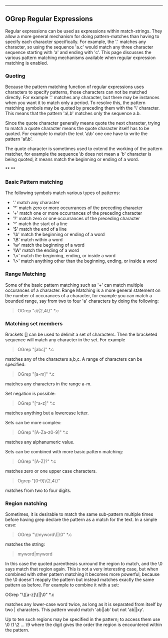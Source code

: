 ****


## OGrep Regular Expressions

 Regular expressions can be used as expressions within match-strings.  They allow a more general mechanism for doing pattern-matches than having to specify each character specifically.  For example, the '.' matches any character, so using the sequence 'a.c' would match any three character sequence starting with 'a' and ending with 'c'.  This page discusses the various pattern matching mechanisms available when regular expression matching is enabled.


### Quoting

 
 Because the pattern matching function of regular expressions uses characters to specify patterns, those characters can not be matched directly.  For example '.' matches any character, but there may be instances when you want it to match only a period.  To resolve this, the pattern matching symbols may be quoted by preceding them with the '\\' character.  This means that the pattern 'a\\.b' matches only the sequence a.b.
 
 Since the quote character generally means quote the next character, trying to match a quote character means the quote character itself has to be quoted.  For example to match the text 'a\\b' one one have to write the pattern 'a\\\\b'.
 
 The quote character is sometimes used to extend the working of the pattern matcher, for example the sequence \\b does not mean a 'b' character is being quoted, it means match the beginning or ending of a word.
 
 **
 **


### Basic Pattern matching

 The following symbols match various types of patterns:
 
* '.'  match any character
* '\*' match zero or more occurrances of the preceding character
* '+' match one or more occurrances of the preceding character
* '?' match zero or one occurrances of the preceding character
* '^' match the start of a line
* '$' match the end of a line
* '\\b' match the beginning or ending of a word
* '\\B' match within a word
* '\\w' match the beginning of a word
* '\\W' match the ending of a word
* '\\<' match the beginning, ending, or inside a word
* '\\>' match anything other than the beginning, ending, or inside a word


### Range Matching

 Some of the basic pattern matching such as '+' can match multiple occurances of a character.  Range Matching is a more general statement on the number of occurances of a character, for example you can match a bounded range, say from two to four 'a' characters by doing the following:
 
> OGrep "a\\{2,4\\}"  \*.c
 
>


### Matching set members

 Brackets \[\] can be used to delimit a set of characters.  Then the bracketed sequence will match any character in the set.  For example
 
> OGrep "\[abc\]" \*.c
 
 matches any of the characters a,b,c.  A range of characters can be specified:
 
> OGrep "\[a-m\]"  \*.c
 
 matches any characters in the range a-m.
 
 Set negation is possible:
 
> OGrep "\[^a-z\]" \*.c
 
 matches anything but a lowercase letter.
 
 Sets can be more complex:
 
> OGrep "\[A-Za-z0-9\]" \*.c
 
 matches any alphanumeric value.
 
 Sets can be combined with more basic pattern matching:
 
> OGrep "\[A-Z\]?" \*.c
 
  matches zero or one upper case characters.
 
> Ogrep "\[0-9\]\\{2,4\\}"
 
 matches from two to four digits.


### Region matching
 

 Sometimes, it is desirable to match the same sub-pattern multiple times before having grep declare the pattern as a match for the text.  In a simple case:
 
> OGrep "\\(myword\\)|\\0" \*.c
 
 matches the string:
 
> myword|myword
 
 In this case the quoted parenthesis surround the region to match, and the \\0 says match that region again.  This is not a very interesting case, but when combined with other pattern matching it becomes more powerful, because the \\0 doesn't reapply the pattern but instead matches exactly the same pattern as before.  For example to combine it with a set:
 
 OGrep "\\(\[a-z\]\\)||\\0" \*.c
 
 matches any lower-case word twice, as long as it is separated from itself by two | characters.  This pattern would match 'ab||ab' but not 'ab||xy'.
 
 Up to ten such regions may be specified in the pattern; to access them use \\0 \\1 \\2 ... \\9  where the digit gives the order the region is encountered within the pattern.
 
  